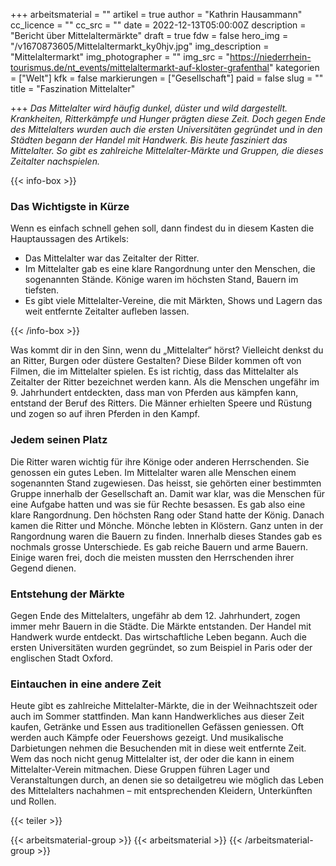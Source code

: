 +++
arbeitsmaterial = ""
artikel = true
author = "Kathrin Hausammann"
cc_licence = ""
cc_src = ""
date = 2022-12-13T05:00:00Z
description = "Bericht über Mittelaltermärkte"
draft = true
fdw = false
hero_img = "/v1670873605/Mittelaltermarkt_ky0hjv.jpg"
img_description = "Mittelaltermarkt"
img_photographer = ""
img_src = "https://niederrhein-tourismus.de/nt_events/mittelaltermarkt-auf-kloster-grafenthal"
kategorien = ["Welt"]
kfk = false
markierungen = ["Gesellschaft"]
paid = false
slug = ""
title = "Faszination Mittelalter"

+++
_Das Mittelalter wird häufig dunkel, düster und wild dargestellt. Krankheiten, Ritterkämpfe und Hunger prägten diese Zeit. Doch gegen Ende des Mittelalters wurden auch die ersten Universitäten gegründet und in den Städten begann der Handel mit Handwerk. Bis heute fasziniert das Mittelalter. So gibt es zahlreiche Mittelalter-Märkte und Gruppen, die dieses Zeitalter nachspielen._

  
{{< info-box >}} <h3>Das Wichtigste in Kürze</h3>

<p>Wenn es einfach schnell gehen soll, dann findest du in diesem Kasten die Hauptaussagen des Artikels:</p>

<ul>

<li>Das Mittelalter war das Zeitalter der Ritter.</li>

<li>Im Mittelalter gab es eine klare Rangordnung unter den Menschen, die sogenannten Stände. Könige waren im höchsten Stand, Bauern im tiefsten.</li>

<li>Es gibt viele Mittelalter-Vereine, die mit Märkten, Shows und Lagern das weit entfernte Zeitalter aufleben lassen.</li>

</ul> {{< /info-box >}}

Was kommt dir in den Sinn, wenn du „Mittelalter“ hörst? Vielleicht denkst du an Ritter, Burgen oder düstere Gestalten? Diese Bilder kommen oft von Filmen, die im Mittelalter spielen. Es ist richtig, dass das Mittelalter als Zeitalter der Ritter bezeichnet werden kann. Als die Menschen ungefähr im 9. Jahrhundert entdeckten, dass man von Pferden aus kämpfen kann, entstand der Beruf des Ritters. Die Männer erhielten Speere und Rüstung und zogen so auf ihren Pferden in den Kampf.

### Jedem seinen Platz

Die Ritter waren wichtig für ihre Könige oder anderen Herrschenden. Sie genossen ein gutes Leben. Im Mittelalter waren alle Menschen einem sogenannten Stand zugewiesen. Das heisst, sie gehörten einer bestimmten Gruppe innerhalb der Gesellschaft an. Damit war klar, was die Menschen für eine Aufgabe hatten und was sie für Rechte besassen. Es gab also eine klare Rangordnung. Den höchsten Rang oder Stand hatte der König. Danach kamen die Ritter und Mönche. Mönche lebten in Klöstern. Ganz unten in der Rangordnung waren die Bauern zu finden. Innerhalb dieses Standes gab es nochmals grosse Unterschiede. Es gab reiche Bauern und arme Bauern. Einige waren frei, doch die meisten mussten den Herrschenden ihrer Gegend dienen.

### Entstehung der Märkte

Gegen Ende des Mittelalters, ungefähr ab dem 12. Jahrhundert, zogen immer mehr Bauern in die Städte. Die Märkte entstanden. Der Handel mit Handwerk wurde entdeckt. Das wirtschaftliche Leben begann. Auch die ersten Universitäten wurden gegründet, so zum Beispiel in Paris oder der englischen Stadt Oxford.

### Eintauchen in eine andere Zeit

Heute gibt es zahlreiche Mittelalter-Märkte, die in der Weihnachtszeit oder auch im Sommer stattfinden. Man kann Handwerkliches aus dieser Zeit kaufen, Getränke und Essen aus traditionellen Gefässen geniessen. Oft werden auch Kämpfe oder Feuershows gezeigt. Und musikalische Darbietungen nehmen die Besuchenden mit in diese weit entfernte Zeit. Wem das noch nicht genug Mittelalter ist, der oder die kann in einem Mittelalter-Verein mitmachen. Diese Gruppen führen Lager und Veranstaltungen durch, an denen sie so detailgetreu wie möglich das Leben des Mittelalters nachahmen – mit entsprechenden Kleidern, Unterkünften und Rollen.

{{< teiler >}}

{{< arbeitsmaterial-group >}} {{< arbeitsmaterial >}} {{< /arbeitsmaterial-group >}}